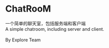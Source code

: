 # ChatRooM
一个简单的聊天室，包括服务端和客户端<br/>
A simple chatroom, including server and client.<br/>
<br/>
By Explore Team
